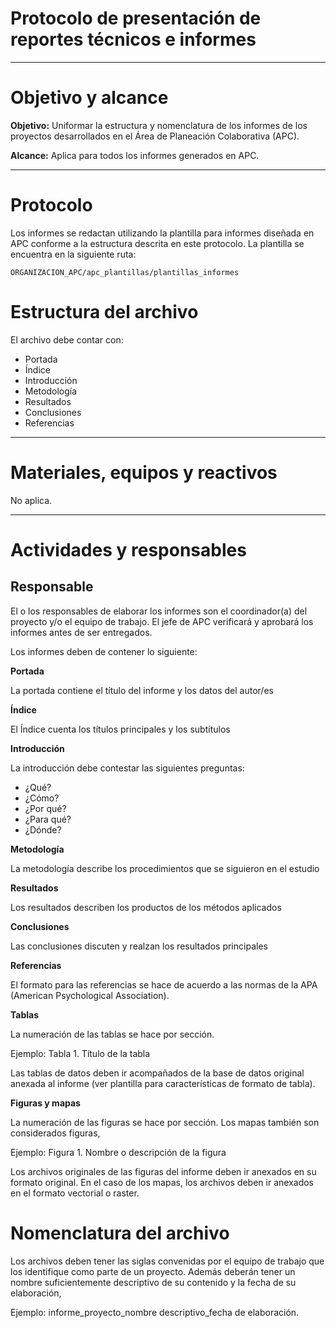 # Protocolo de presentación de reportes técnicos e informes

* * *

# Objetivo y alcance

**Objetivo:** Uniformar la estructura y nomenclatura de los informes de los proyectos desarrollados en el Área de Planeación Colaborativa (APC).

**Alcance:** Aplica para todos los informes generados en APC.

* * *

# Protocolo

Los informes se redactan utilizando la plantilla para informes diseñada en APC conforme a la estructura descrita en este protocolo. La plantilla se encuentra en la siguiente ruta:
```
ORGANIZACION_APC/apc_plantillas/plantillas_informes
```
# Estructura del archivo

El archivo debe contar con:
* Portada
* Índice
* Introducción
* Metodología
* Resultados
* Conclusiones
* Referencias

* * *
# Materiales, equipos y reactivos
No aplica.

* * *

# Actividades y responsables

## Responsable

El o los responsables de elaborar los informes son el coordinador(a) del proyecto y/o el equipo de trabajo. El jefe de APC verificará y aprobará los informes antes de ser entregados.

Los informes deben de contener lo siguiente:

**Portada**

La portada contiene el título del informe y los datos del autor/es

**Índice**

El Índice cuenta los títulos principales y los subtítulos

**Introducción**

La introducción debe contestar las siguientes preguntas:

*	¿Qué?
*	¿Cómo?
*	¿Por qué?
*	¿Para qué?
*	¿Dónde?

**Metodología**

La metodología describe los procedimientos que se siguieron en el estudio

**Resultados**

Los resultados describen los productos de los métodos aplicados

**Conclusiones**

Las conclusiones discuten y realzan los resultados principales

**Referencias**

El formato para las referencias se hace de acuerdo a las normas de la APA (American Psychological Association).

**Tablas**

La numeración de las tablas se hace por sección.

Ejemplo: Tabla 1. Título de la tabla

Las tablas de datos deben ir acompañados de la base de datos original anexada al informe (ver plantilla para características de formato de tabla).

**Figuras y mapas**

La numeración de las figuras se hace por sección. Los mapas también son considerados figuras,

Ejemplo: Figura 1. Nombre o descripción de la figura

Los archivos originales de las figuras del informe deben ir anexados en su formato original. En el caso de los mapas, los archivos deben ir anexados en el formato vectorial o raster.

# Nomenclatura del archivo

Los archivos deben  tener las siglas convenidas por el equipo de trabajo que los identifique como parte de un proyecto. Además deberán tener un nombre suficientemente descriptivo de su contenido y la fecha de su elaboración,

Ejemplo:  informe_proyecto_nombre descriptivo_fecha de elaboración.
